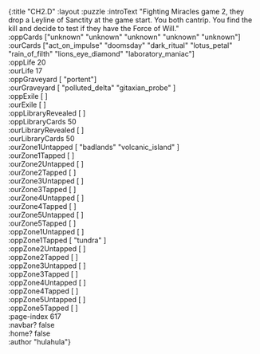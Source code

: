 {:title "CH2.D"
 :layout :puzzle
 :introText "Fighting Miracles game 2, they drop a Leyline
 of Sanctity at the game start. You both cantrip. You find 
 the kill and decide to test if they have the Force of Will."  
 :oppCards ["unknown" "unknown" "unknown" "unknown" "unknown"]  
 :ourCards ["act_on_impulse" "doomsday" "dark_ritual" "lotus_petal" "rain_of_filth" "lions_eye_diamond" "laboratory_maniac"]  
 :oppLife 20  
 :ourLife 17  
 :oppGraveyard [ "portent"]  
 :ourGraveyard [ "polluted_delta" "gitaxian_probe" ]  
 :oppExile [ ]  
 :ourExile [ ]  
 :oppLibraryRevealed [ ]  
 :oppLibraryCards 50  
 :ourLibraryRevealed [ ]  
 :ourLibraryCards 50  
 :ourZone1Untapped [ "badlands" "volcanic_island" ]  
 :ourZone1Tapped [ ]  
 :ourZone2Untapped [ ]  
 :ourZone2Tapped [ ]  
 :ourZone3Untapped [ ]  
 :ourZone3Tapped [ ]  
 :ourZone4Untapped [ ]  
 :ourZone4Tapped [ ]  
 :ourZone5Untapped [ ]  
 :ourZone5Tapped [ ]  
 :oppZone1Untapped [ ]  
 :oppZone1Tapped [ "tundra" ]  
 :oppZone2Untapped [ ]  
 :oppZone2Tapped [ ]  
 :oppZone3Untapped [ ]  
 :oppZone3Tapped [ ]  
 :oppZone4Untapped [ ]  
 :oppZone4Tapped [ ]  
 :oppZone5Untapped [ ]  
 :oppZone5Tapped [ ]  
 :page-index 617  
 :navbar? false  
 :home? false  
 :author "hulahula"}  
